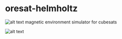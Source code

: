 # oresat-helmholtz
![alt text](https://user-images.githubusercontent.com/33878769/50576984-cde2d900-0dd2-11e9-8117-1c2e21f85c7d.png)
magnetic environment simulator for cubesats 

![alt text](https://user-images.githubusercontent.com/33878769/48651456-dfe9f300-e9af-11e8-9a90-02227cccc314.jpg)
